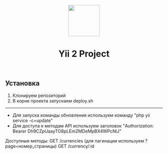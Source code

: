 <p align="center">
    <a href="https://github.com/yiisoft" target="_blank">
        <img src="https://avatars0.githubusercontent.com/u/993323" height="100px">
    </a>
    <h1 align="center">Yii 2 Project</h1>
    <br>
</p>

Установка
-------------------

1. Клонируем репозиторий
2. В корне проекта запускаем deploy.sh

-------------------

- Для запуска команды обновления используем команду "php yii service -c=update"
- Для доступа к методам API используем заголовок "Authorization: Bearer Dh9CZpUaayTO8pLEm2MDeMpBX4WPcNlJ"

Доступные методы:
GET /currencies (для пагинации используем ?page=номер_страницы)
GET /currency/:id